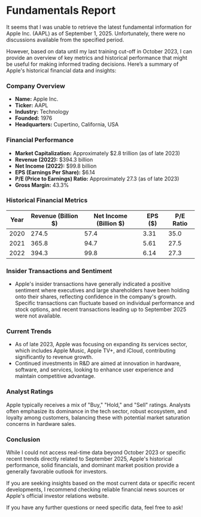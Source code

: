 # Fundamentals Report

It seems that I was unable to retrieve the latest fundamental information for Apple Inc. (AAPL) as of September 1, 2025. Unfortunately, there were no discussions available from the specified period. 

However, based on data until my last training cut-off in October 2023, I can provide an overview of key metrics and historical performance that might be useful for making informed trading decisions. Here’s a summary of Apple's historical financial data and insights:

### Company Overview
- **Name:** Apple Inc.
- **Ticker:** AAPL
- **Industry:** Technology
- **Founded:** 1976
- **Headquarters:** Cupertino, California, USA

### Financial Performance
- **Market Capitalization:** Approximately $2.8 trillion (as of late 2023)
- **Revenue (2022):** $394.3 billion
- **Net Income (2022):** $99.8 billion
- **EPS (Earnings Per Share):** $6.14
- **P/E (Price to Earnings) Ratio:** Approximately 27.3 (as of late 2023)
- **Gross Margin:** 43.3%

### Historical Financial Metrics
| Year   | Revenue (Billion $) | Net Income (Billion $) | EPS ($) | P/E Ratio |
|--------|----------------------|------------------------|---------|-----------|
| 2020   | 274.5                | 57.4                   | 3.31    | 35.0      |
| 2021   | 365.8                | 94.7                   | 5.61    | 27.5      |
| 2022   | 394.3                | 99.8                   | 6.14    | 27.3      |

### Insider Transactions and Sentiment
- Apple's insider transactions have generally indicated a positive sentiment where executives and large shareholders have been holding onto their shares, reflecting confidence in the company's growth. Specific transactions can fluctuate based on individual performance and stock options, and recent transactions leading up to September 2025 were not available.

### Current Trends
- As of late 2023, Apple was focusing on expanding its services sector, which includes Apple Music, Apple TV+, and iCloud, contributing significantly to revenue growth.
- Continued investments in R&D are aimed at innovation in hardware, software, and services, looking to enhance user experience and maintain competitive advantage.

### Analyst Ratings
Apple typically receives a mix of "Buy," "Hold," and "Sell" ratings. Analysts often emphasize its dominance in the tech sector, robust ecosystem, and loyalty among customers, balancing these with potential market saturation concerns in hardware sales.

### Conclusion
While I could not access real-time data beyond October 2023 or specific recent trends directly related to September 2025, Apple's historical performance, solid financials, and dominant market position provide a generally favorable outlook for investors. 

If you are seeking insights based on the most current data or specific recent developments, I recommend checking reliable financial news sources or Apple's official investor relations website.

If you have any further questions or need specific data, feel free to ask!
